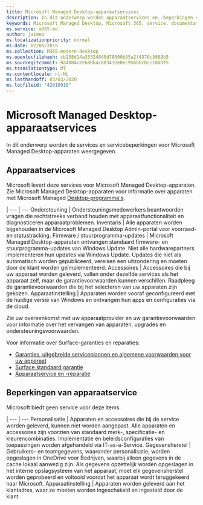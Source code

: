 ```yaml
---
title: Microsoft Managed Desktop-apparaatservices
description: In dit onderwerp worden apparaatservices en -beperkingen voor Microsoft Managed Desktop weergegeven.
keywords: Microsoft Managed Desktop, Microsoft 365, service, documentatie
ms.service: m365-md
author: jaimeo
ms.localizationpriority: normal
ms.date: 02/06/2019
ms.collection: M365-modern-desktop
ms.openlocfilehash: cb138d14a35324840d78000b55a2f4376c3869b5
ms.sourcegitcommit: 9a4084ce2b80bac883412e0ec956b6c0cc18d0f5
ms.translationtype: MT
ms.contentlocale: nl-NL
ms.lasthandoff: 03/03/2020
ms.locfileid: "42810918"
---
```

# <a name="microsoft-managed-desktop-device-services"></a>Microsoft Managed Desktop-apparaatservices

In dit onderwerp worden de services en servicebeperkingen voor Microsoft Managed Desktop-apparaten weergegeven.

## <a name="device-services"></a>Apparaatservices

Microsoft levert deze services voor Microsoft Managed Desktop-apparaten. Zie Microsoft Managed Desktop-apparaten voor informatie over apparaten met Microsoft Managed [Desktop-programma's](device-list.md).

 | 
 --- | ---
Ondersteuning | Ondersteuningsmedewerkers beantwoorden vragen die rechtstreeks verband houden met apparaatfunctionaliteit en diagnosticeren apparaatproblemen.
Inventaris | Alle apparaten worden bijgehouden in de Microsoft Managed Desktop Admin-portal voor voorraad- en statustracking.
Firmware / stuurprogramma-updates | Microsoft Managed Desktop-apparaten ontvangen standaard firmware- en stuurprogramma-updates van Windows Update. Niet alle hardwarepartners implementeren hun updates via Windows Update. Updates die niet als automatisch worden gepubliceerd, vereisen een uitzondering en moeten door de klant worden geïmplementeerd.
Accessoires | Accessoires die bij uw apparaat worden geleverd, vallen onder dezelfde services als het apparaat zelf, maar de garantievoorwaarden kunnen verschillen. Raadpleeg de garantievoorwaarden die bij het selecteren van uw apparaten zijn gekozen. 
Apparaatinstelling    | Apparaten worden vooraf geconfigureerd met de huidige versie van Windows en ontvangen hun apps en configuraties via de cloud. 

Zie uw overeenkomst met uw apparaatprovider en uw garantievoorwaarden voor informatie over het vervangen van apparaten, upgrades en ondersteuningsvoorwaarden.

Voor informatie over Surface-garanties en reparaties:
- [Garanties, uitgebreide serviceplannen en algemene voorwaarden voor uw apparaat](https://support.microsoft.com/help/4040687/info-about-warranties-extended-service-plans-and-terms-conditions)
- [Surface standaard garantie](https://support.microsoft.com/help/4036296)
- [Apparaatservice en -reparatie](https://support.microsoft.com/devices)

## <a name="device-service-limitations"></a>Beperkingen van apparaatservice

Microsoft biedt geen service voor deze items.

 | 
 --- | ---
Personalisatie | Apparaten en accessoires die bij de service worden geleverd, kunnen niet worden aangepast. Alle apparaten en accessoires zijn voorzien van standaard merk-, specificatie- en kleurencombinaties. Implementatie en beleidsconfiguraties van toepassingen worden afgehandeld via IT-as-a-Service.
Gegevensherstel | Gebruikers- en teamgegevens, waaronder personalisatie, worden opgeslagen in OneDrive voor Bedrijven, waarbij alleen gegevens in de cache lokaal aanwezig zijn. Als gegevens opzettelijk worden opgeslagen in het interne opslagsysteem van het apparaat, moet elk gegevensherstel worden geprobeerd en voltooid voordat het apparaat wordt teruggekeerd naar Microsoft.
Apparaatinstelling | Apparaten worden geleverd aan het klantadres, waar ze moeten worden ingeschakeld en ingesteld door de klant.
